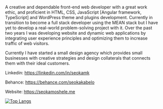 A creative and dependable front-end web developer with a great work ethic, and proficient in HTML, CSS, JavaScript [Angular framework, TypeScript] and WordPress theme and plugins development. Currently in transition to become a full stack developer using the MEAN stack but I have yet to develop a real-world problem-solving project with it. Over the past two years I was developing website and dynamic web applications by integrating user experience principles and optimizing them to increase traffic of web visitors.

Currently I have started a small design agency which provides small businesses with creative strategies and design collaterals that connects them with their ideal customers.

Linkedin: https://linkedin.com/in/seokamk

Behance: https://behance.com/seokakabelo

Website: https://seokamoshele.me

[![Top Langs](https://github-readme-stats.vercel.app/api/top-langs/?username=jrdevgabe)](https://github.com/anuraghazra/github-readme-stats)
<!---
JrDevGabe/JrDevGabe is a ✨ special ✨ repository because its `README.md` (this file) appears on your GitHub profile.
You can click the Preview link to take a look at your changes.
--->
